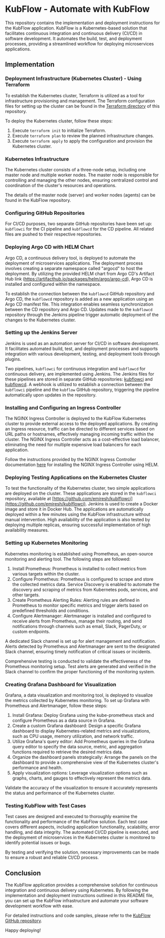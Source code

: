 # KubFlow - Automate with KubFlow

This repository contains the implementation and deployment instructions for the KubFlow application. KubFlow is a Kubernetes-based solution that facilitates continuous integration and continuous delivery (CI/CD) in software development. It automates the build, test, and deployment processes, providing a streamlined workflow for deploying microservices applications.

## Implementation

### Deployment Infrastructure (Kubernetes Cluster) - Using Terraform

To establish the Kubernetes cluster, Terraform is utilized as a tool for infrastructure provisioning and management. The Terraform configuration files for setting up the cluster can be found in the [Terraform directory](https://github.com/emiresh/KubFlow/tree/master/Terraform) of this repository.

To deploy the Kubernetes cluster, follow these steps:

1. Execute `terraform init` to initialize Terraform.
2. Execute `terraform plan` to review the planned infrastructure changes.
3. Execute `terraform apply` to apply the configuration and provision the Kubernetes cluster.

### Kubernetes Infrastructure

The Kubernetes cluster consists of a three-node setup, including one master node and multiple worker nodes. The master node is responsible for controlling and managing the other nodes, ensuring centralized control and coordination of the cluster's resources and operations.

The details of the master node (server) and worker nodes (agents) can be found in the KubFlow repository.

### Configuring GitHub Repositories

For CI/CD purposes, two separate GitHub repositories have been set up: `kubflowci` for the CI pipeline and `kubflowcd` for the CD pipeline. All related files are pushed to their respective repositories.

### Deploying Argo CD with HELM Chart

Argo CD, a continuous delivery tool, is deployed to automate the deployment of microservices applications. The deployment process involves creating a separate namespace called "argocd" to host the deployment. By utilizing the provided HELM chart from Argo CD's Artifact Hub link (https://artifacthub.io/packages/helm/argo/argo-cd), Argo CD is installed and configured within the namespace.

To establish the connection between the `kubflowcd` GitHub repository and Argo CD, the `kubflowcd` repository is added as a new application using an Argo CD manifest file. This integration enables seamless synchronization between the CD repository and Argo CD. Updates made to the `kubflowcd` repository through the Jenkins pipeline trigger automatic deployment of the changes to the Kubernetes cluster.

### Setting up the Jenkins Server

Jenkins is used as an automation server for CI/CD in software development. It facilitates automated build, test, and deployment processes and supports integration with various development, testing, and deployment tools through plugins.

Two pipelines, `kubflowci` for continuous integration and `kubflowcd` for continuous delivery, are implemented using Jenkins. The Jenkins files for these pipelines are stored in separate GitHub repositories: [kubflowci](https://github.com/emiresh/kubflowci) and [kubflowcd](https://github.com/emiresh/kubflowcd). A webhook is utilized to establish a connection between the `kubflowci` pipeline and the `kubflow` GitHub repository, triggering the pipeline automatically upon updates in the repository.

### Installing and Configuring an Ingress Controller

The NGINX Ingress Controller is deployed to the KubFlow Kubernetes cluster to provide external access to the deployed applications. By creating an Ingress resource, traffic can be directed to different services based on URL paths or hostnames, effectively managing incoming traffic within the cluster. The NGINX Ingress Controller acts as a cost-effective load balancer, eliminating the need for multiple expensive load balancers for each application.

Follow the instructions provided by the NGINX Ingress Controller documentation [here](https://kubernetes.github.io/ingress-nginx/deploy/#using-helm) for installing the NGINX Ingress Controller using HELM.

### Deploying Testing Applications on the Kubernetes Cluster

To test the functionality of the Kubernetes cluster, two simple applications are deployed on the cluster. These applications are stored in the `kubflowci` repository, available at [https://github.com/emiresh/kublflowci](https://github.com/emiresh/kublflowci). Jenkins is used to create a Docker image and store it in Docker Hub. The applications are automatically deployed within a few minutes using the KubFlow infrastructure without manual intervention. High availability of the application is also tested by deploying multiple replicas, ensuring successful implementation of high availability measures.

### Setting up Kubernetes Monitoring

Kubernetes monitoring is established using Prometheus, an open-source monitoring and alerting tool. The following steps are followed:

1. Install Prometheus: Prometheus is installed to collect metrics from various targets within the cluster.
2. Configure Prometheus: Prometheus is configured to scrape and store the collected metrics data. Service Discovery is enabled to automate the discovery and scraping of metrics from Kubernetes pods, services, and other targets.
3. Create Prometheus Alerting Rules: Alerting rules are defined in Prometheus to monitor specific metrics and trigger alerts based on predefined thresholds and conditions.
4. Configure Alertmanager: Alertmanager is installed and configured to receive alerts from Prometheus, manage their routing, and send notifications through channels such as email, Slack, PagerDuty, or custom endpoints.

A dedicated Slack channel is set up for alert management and notification. Alerts detected by Prometheus and Alertmanager are sent to the designated Slack channel, ensuring timely notification of critical issues or incidents.

Comprehensive testing is conducted to validate the effectiveness of the Prometheus monitoring setup. Test alerts are generated and verified in the Slack channel to confirm the proper functioning of the monitoring system.

### Creating Grafana Dashboard for Visualization

Grafana, a data visualization and monitoring tool, is deployed to visualize the metrics collected by Kubernetes monitoring. To set up Grafana with Prometheus and Alertmanager, follow these steps:

1. Install Grafana: Deploy Grafana using the kube-prometheus stack and configure Prometheus as a data source in Grafana.
2. Create a custom Grafana dashboard: Design a specific Grafana dashboard to display Kubernetes-related metrics and visualizations, such as CPU usage, memory utilization, and network traffic.
3. Utilize Grafana's query editor: Add Prometheus queries in the Grafana query editor to specify the data source, metric, and aggregation functions required to retrieve the desired metrics data.
4. Organize the dashboard panels strategically: Arrange the panels on the dashboard to provide a comprehensive view of the Kubernetes cluster's performance and health.
5. Apply visualization options: Leverage visualization options such as graphs, charts, and gauges to effectively represent the metrics data.

Validate the accuracy of the visualization to ensure it accurately represents the status and performance of the Kubernetes cluster.

### Testing KubFlow with Test Cases

Test cases are designed and executed to thoroughly examine the functionality and performance of the KubFlow solution. Each test case covers different aspects, including application functionality, scalability, error handling, and data integrity. The automated CI/CD pipeline is executed, and the deployment of microservices in the Kubernetes cluster is monitored to identify potential issues or bugs.

By testing and verifying the solution, necessary improvements can be made to ensure a robust and reliable CI/CD process.

## Conclusion

The KubFlow application provides a comprehensive solution for continuous integration and continuous delivery using Kubernetes. By following the implementation and deployment instructions outlined in this README file, you can set up the KubFlow infrastructure and automate your software development workflow with ease.

For detailed instructions and code samples, please refer to the [KubFlow GitHub repository](https://github.com/emiresh/KubFlow).

Happy deploying!
